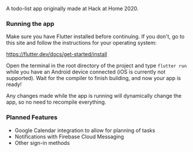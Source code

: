 A todo-list app originally made at Hack at Home 2020.

### Running the app

Make sure you have Flutter installed before continuing. If you don't,
go to this site and follow the instructions for your operating system:

https://flutter.dev/docs/get-started/install

Open the terminal in the root directory of the project and type
`flutter run` while you have an Android device connected (iOS is
currently not supported). Wait for the compiler to finish building,
and now your app is ready!

Any changes made while the app is running will dynamically change the
app, so no need to recompile everything.

### Planned Features

- Google Calendar integration to allow for planning of tasks
- Notifications with Firebase Cloud Messaging
- Other sign-in methods

